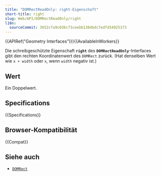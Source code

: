 ```yaml
---
title: "DOMRectReadOnly: right-Eigenschaft"
short-title: right
slug: Web/API/DOMRectReadOnly/right
l10n:
  sourceCommit: 3652cfa9c036cf3ceebb1384bdc7edfd549251f3
---
```


{{APIRef("Geometry Interfaces")}}{{AvailableInWorkers}}

Die schreibgeschützte Eigenschaft **`right`** des **`DOMRectReadOnly`**-Interfaces gibt den rechten Koordinatenwert des `DOMRect` zurück. (Hat denselben Wert wie `x + width` oder `x`, wenn `width` negativ ist.)

## Wert

Ein Doppelwert.

## Specifications

{{Specifications}}

## Browser-Kompatibilität

{{Compat}}

## Siehe auch

- [`DOMRect`](/de/docs/Web/API/DOMRect)
